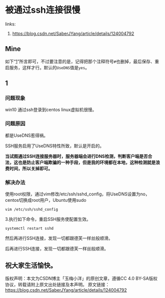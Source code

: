 # 被通过ssh连接很慢

links:

1. <https://blog.csdn.net/SaberJYang/article/details/124004792>

## Mine

如下“[1](#1)”所言即可，不过要注意的是，记得把那个注释符号`#`也删掉，最后保存、重启服务，这样才行。默认的`UseDNS`值是`yes`。

## 1

### 问题现象
win10 通过ssh登录到centos linux虚拟机很慢。

### 问题原因
都是UseDNS惹得祸。

SSH服务启用了UseDNS特性所致，默认是开启的。

**当试图通过SSH连接服务器时，服务器端会进行DNS检测，判断客户端是否合法，这也是防止客户端欺骗的一种手段，但是我的环境都在本地，这种检测就是浪费时间，所以关掉即可。**

### 解决办法
使用root权限，通过vim修改/etc/ssh/sshd_config，将UseDNS设置为no，centos切换成root用户，Ubuntu使用sudo

``` shell
vim /etc/ssh/sshd_config
```

3.执行如下命令，重启SSH服务使配置生效。

``` shell
systemctl restart sshd
```

然后再进行SSH连接，发现一切都跟德芙一样丝般顺滑。

后再进行SSH连接，发现一切都跟德芙一样丝般顺滑。

祝大家生活愉快。
------------------------------------------------
版权声明：本文为CSDN博主「玉梅小洋」的原创文章，遵循CC 4.0 BY-SA版权协议，转载请附上原文出处链接及本声明。
原文链接：https://blog.csdn.net/SaberJYang/article/details/124004792